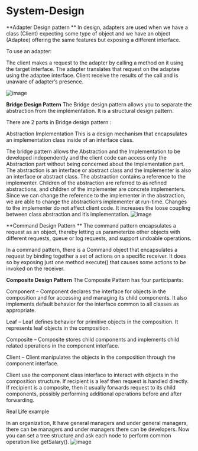 # System-Design

**Adapter Design pattern **
In design, adapters are used when we have a class (Client) expecting some type of object and we have an object (Adaptee) offering the same features but exposing a different interface.

To use an adapter:

The client makes a request to the adapter by calling a method on it using the target interface.
The adapter translates that request on the adaptee using the adaptee interface.
Client receive the results of the call and is unaware of adapter’s presence.

![image](https://github.com/shwetank04/System-Design/assets/56911869/05555fea-54a2-42da-a8b6-cf9baf43645c)



**Bridge Design Pattern**
The Bridge design pattern allows you to separate the abstraction from the implementation. It is a structural design pattern. 

There are 2 parts in Bridge design pattern : 

Abstraction
Implementation
This is a design mechanism that encapsulates an implementation class inside of an interface class.  

The bridge pattern allows the Abstraction and the Implementation to be developed independently and the client code can access only the Abstraction part without being concerned about the Implementation part.
The abstraction is an interface or abstract class and the implementer is also an interface or abstract class.
The abstraction contains a reference to the implementer. Children of the abstraction are referred to as refined abstractions, and children of the implementer are concrete implementers. Since we can change the reference to the implementer in the abstraction, we are able to change the abstraction’s implementer at run-time. Changes to the implementer do not affect client code.
It increases the loose coupling between class abstraction and it’s implementation.
![image](https://github.com/shwetank04/System-Design/assets/56911869/87c7b036-b5a7-4941-a5a0-74f074cb20c8)

**Command Design Pattern
**
The command pattern encapsulates a request as an object, thereby letting us parameterize other objects with different requests, queue or log requests, and support undoable operations.

In a command pattern, there is a Command object that encapsulates a request by binding together a set of actions on a specific receiver. It does so by exposing just one method execute() that causes some actions to be invoked on the receiver.

**Composite Design Pattern**
The Composite Pattern has four participants:

Component – Component declares the interface for objects in the composition and for accessing and managing its child components. It also implements default behavior for the interface common to all classes as appropriate.

Leaf – Leaf defines behavior for primitive objects in the composition. It represents leaf objects in the composition.

Composite – Composite stores child components and implements child related operations in the component interface.

Client – Client manipulates the objects in the composition through the component interface.

Client use the component class interface to interact with objects in the composition structure. If recipient is a leaf then request is handled directly. If recipient is a composite, then it usually forwards request to its child components, possibly performing additional operations before and after forwarding.

Real Life example

In an organization, It have general managers and under general managers, there can be managers and under managers there can be developers. Now you can set a tree structure and ask each node to perform common operation like getSalary().
![image](https://github.com/shwetank04/System-Design/assets/56911869/e8efa5b6-e0b6-4955-9443-0ac8d960ef28)



